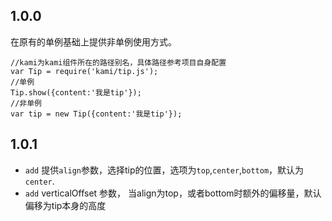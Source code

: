 ## 1.0.0

在原有的单例基础上提供非单例使用方式。


```
//kami为kami组件所在的路径别名，具体路径参考项目自身配置
var Tip = require('kami/tip.js');
//单例
Tip.show({content:'我是tip'});
//非单例
var tip = new Tip({content:'我是tip'});

```

## 1.0.1
+ `add` 提供`align`参数，选择tip的位置，选项为`top`,`center`,`bottom`，默认为`center`.
+ `add` verticalOffset 参数， 当align为top，或者bottom时额外的偏移量，默认偏移为tip本身的高度